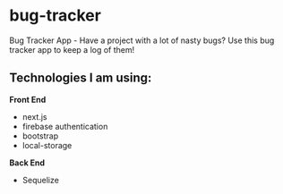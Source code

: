# bug-tracker
Bug Tracker App - Have a project with a lot of nasty bugs? Use this bug tracker app to keep a log of them!

## Technologies I am using:

**Front End** 
* next.js
* firebase authentication
* bootstrap
* local-storage

**Back End**
* Sequelize



